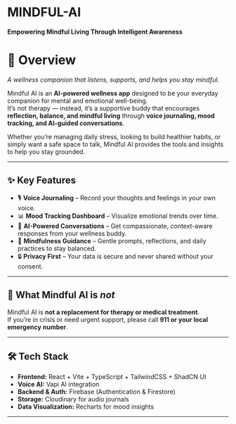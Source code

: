 # MINDFUL-AI

**Empowering Mindful Living Through Intelligent Awareness**

# 🌿 Overview
*A wellness companion that listens, supports, and helps you stay mindful.*  

Mindful AI is an **AI-powered wellness app** designed to be your everyday companion for mental and emotional well-being.  
It’s not therapy — instead, it’s a supportive buddy that encourages **reflection, balance, and mindful living** through **voice journaling, mood tracking, and AI-guided conversations**.  

Whether you’re managing daily stress, looking to build healthier habits, or simply want a safe space to talk, Mindful AI provides the tools and insights to help you stay grounded.  

---

## ✨ Key Features  
- 🎙️ **Voice Journaling** – Record your thoughts and feelings in your own voice.  
- 📊 **Mood Tracking Dashboard** – Visualize emotional trends over time.  
- 🤖 **AI-Powered Conversations** – Get compassionate, context-aware responses from your wellness buddy.  
- 🧘 **Mindfulness Guidance** – Gentle prompts, reflections, and daily practices to stay balanced.  
- 🔒 **Privacy First** – Your data is secure and never shared without your consent.  

---

## 🚫 What Mindful AI is *not*  
Mindful AI is **not a replacement for therapy or medical treatment**.  
If you’re in crisis or need urgent support, please call **911 or your local emergency number**.  

---

## 🛠️ Tech Stack  
- **Frontend:** React + Vite + TypeScript + TailwindCSS + ShadCN UI  
- **Voice AI:** Vapi AI integration  
- **Backend & Auth:** Firebase (Authentication & Firestore)  
- **Storage:** Cloudinary for audio journals  
- **Data Visualization:** Recharts for mood insights  

---
